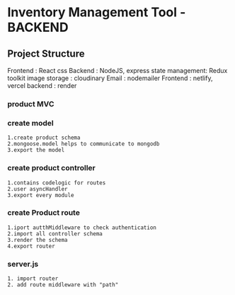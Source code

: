 # Inventory Management Tool - BACKEND

## Project Structure
Frontend        :	React css
Backend         :	NodeJS, express
state management:	Redux toolkit
image storage   :	cloudinary
Email           :	nodemailer
Frontend        :	netlify, vercel
backend         :	render


### product MVC
### create model
    1.create product schema 
    2.mongoose.model helps to communicate to mongodb
    3.export the model

### create product controller
    1.contains codelogic for routes
    2.user asyncHandler
    3.export every module

### create Product route
    1.iport autthMiddleware to check authentication
    2.import all controller schema
    3.render the schema
    4.export router

### server.js
    1. import router
    2. add route middleware with "path" 

